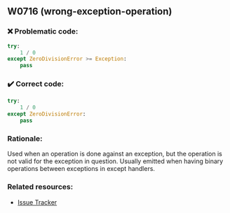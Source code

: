 ## W0716 (wrong-exception-operation)

### :x: Problematic code:

```python
try:
    1 / 0
except ZeroDivisionError >= Exception:
    pass
```

### :heavy_check_mark: Correct code:

```python
try:
    1 / 0
except ZeroDivisionError:
    pass
```

### Rationale:

Used when an operation is done against an exception, but the operation is not
valid for the exception in question. Usually emitted when having binary
operations between exceptions in except handlers.

### Related resources:

- [Issue Tracker](https://github.com/PyCQA/pylint/issues?q=is%3Aissue+%22wrong-exception-operation%22+OR+%22W0716%22)
